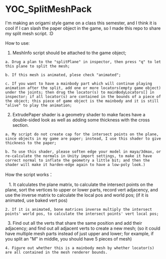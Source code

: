 # YOC_SplitMeshPack

I'm making an origami style game on a class this semester, and I think it is cool if I can slash the paper object in the game, so I made this repo to share my split mesh script. :D

How to use: 

  1. MeshInfo script should be attached to the game object;
  
    a. Drug a plan to the "splitPlane" in inspector, then press "q" to let this plane to split the mesh;
    
    b. If this mesh is animated, plese check "animated";
    
    c. If you want to have a mainbody part which will continue playing animation after the split, add one or more locators(empty game object) under the joints; then drug the locator(s) to mainBodyLocators[] in inspector; if all locator(s) are contained in the bounds of a piece of the object; this piece of game object is the mainbody and it is still "alive" to play the animation;
    
  2. ExtrudePaper shader is a geometry shader to make faces have a double-sided look as well as adding some thickness with the cross section. 
  
    a. My script do not create cap for the intersect points on the plane, since objects in my game are paper; instead, I use this shader to give thickness to the paper;  
    
    b. To use this shader, please soften edge your model in maya/3dmax, or re-calculate the normals in Unity import settings, to make it have correct normal to inflate the geometry a little bit; and then the shader will make it harden-edge again to have a low-poly look.)
    
How the script works：

    1. It calculates the plane matrix, to calculate the intersect points on the plane, sort the vertices to upper or lower parts, record vert adjacency, and use the inverse matrix to calculate the local pos and world pos; (if it is animated, use baked vert pos)
    
    2. If it is animated, bone matrices inverse multiply the intersect points' world pos, to calculate the intersect points' vert local pos; 
    
    3. Find out all the verts that share the same position and add their adjacency; and find out all adjacent verts to create a new mesh; (so it could have multiple mesh parts instead of just upper and lower; for example, if you split an "M" in middle, you should have 5 pieces of mesh)
    
    4. Figure out whether this is a mainbody mesh by whether locator(s) are all contained in the mesh renderer bounds.
